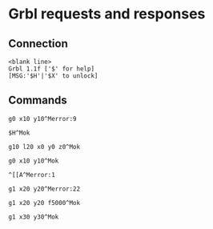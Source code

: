 # Grbl requests and responses

## Connection

    <blank line>
    Grbl 1.1f ['$' for help]
    [MSG:'$H'|'$X' to unlock]


## Commands

    g0 x10 y10^Merror:9
    
    $H^Mok
        
    g10 l20 x0 y0 z0^Mok
    
    g0 x10 y10^Mok
    
    ^[[A^Merror:1
    
    g1 x20 y20^Merror:22
    
    g1 x20 y20 f5000^Mok
    
    g1 x30 y30^Mok



